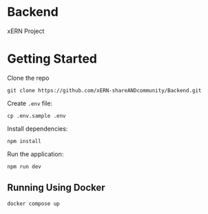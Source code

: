 # Backend

xERN Project

# Getting Started

Clone the repo

```
git clone https://github.com/xERN-shareANDcommunity/Backend.git
```

Create `.env` file:
```
cp .env.sample .env
```

Install dependencies:

```
npm install
```

Run the application:

```
npm run dev
```

## Running Using Docker
```
docker compose up
```
